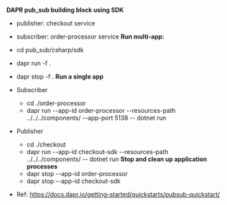 **DAPR pub_sub building block using SDK**
- publisher: checkout service
- subscriber: order-processor service
**Run multi-app:**
- cd pub_sub/csharp/sdk
- dapr run -f .
- dapr stop -f .
**Run a single app**
- Subscriber
    - cd ./order-processor
    - dapr run --app-id order-processor --resources-path ../../../components/ --app-port 5138 -- dotnet run
- Publisher
    - cd ./checkout
    - dapr run --app-id checkout-sdk --resources-path ../../../components/ -- dotnet run
**Stop and clean up application processes**
    - dapr stop --app-id order-processor
    - dapr stop --app-id checkout-sdk

- Ref: https://docs.dapr.io/getting-started/quickstarts/pubsub-quickstart/